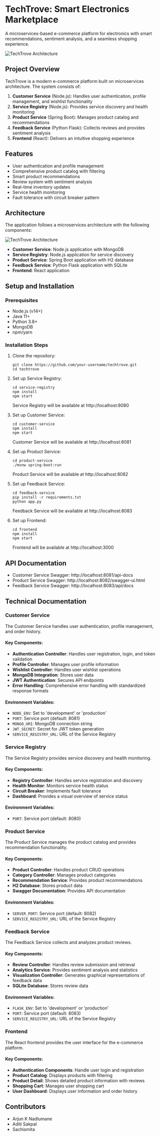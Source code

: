 # TechTrove: Smart Electronics Marketplace

A microservices-based e-commerce platform for electronics with smart recommendations, sentiment analysis, and a seamless shopping experience.

![TechTrove Architecture](architecture-diagram.png)

## Project Overview

TechTrove is a modern e-commerce platform built on microservices architecture. The system consists of:

1. **Customer Service** (Node.js): Handles user authentication, profile management, and wishlist functionality
2. **Service Registry** (Node.js): Provides service discovery and health monitoring
3. **Product Service** (Spring Boot): Manages product catalog and recommendations
4. **Feedback Service** (Python Flask): Collects reviews and provides sentiment analysis
5. **Frontend** (React): Delivers an intuitive shopping experience

## Features

- User authentication and profile management
- Comprehensive product catalog with filtering
- Smart product recommendations
- Review system with sentiment analysis
- Real-time inventory updates
- Service health monitoring
- Fault tolerance with circuit breaker pattern

## Architecture

The application follows a microservices architecture with the following components:

![TechTrove Architecture](architecture-diagram.png)

- **Customer Service**: Node.js application with MongoDB
- **Service Registry**: Node.js application for service discovery
- **Product Service**: Spring Boot application with H2 database
- **Feedback Service**: Python Flask application with SQLite
- **Frontend**: React application

## Setup and Installation

### Prerequisites

- Node.js (v14+)
- Java 11+
- Python 3.8+
- MongoDB
- npm/yarn

### Installation Steps

1. Clone the repository:
   ```
   git clone https://github.com/your-username/techtrove.git
   cd techtrove
   ```

2. Set up Service Registry:
   ```
   cd service-registry
   npm install
   npm start
   ```
   Service Registry will be available at http://localhost:8080

3. Set up Customer Service:
   ```
   cd customer-service
   npm install
   npm start
   ```
   Customer Service will be available at http://localhost:8081

4. Set up Product Service:
   ```
   cd product-service
   ./mvnw spring-boot:run
   ```
   Product Service will be available at http://localhost:8082

5. Set up Feedback Service:
   ```
   cd feedback-service
   pip install -r requirements.txt
   python app.py
   ```
   Feedback Service will be available at http://localhost:8083

6. Set up Frontend:
   ```
   cd frontend
   npm install
   npm start
   ```
   Frontend will be available at http://localhost:3000

## API Documentation

- Customer Service Swagger: http://localhost:8081/api-docs
- Product Service Swagger: http://localhost:8082/swagger-ui.html
- Feedback Service Swagger: http://localhost:8083/api/docs

## Technical Documentation

### Customer Service

The Customer Service handles user authentication, profile management, and order history.

#### Key Components:
- **Authentication Controller**: Handles user registration, login, and token validation
- **Profile Controller**: Manages user profile information
- **Wishlist Controller**: Handles user wishlist operations
- **MongoDB Integration**: Stores user data
- **JWT Authentication**: Secures API endpoints
- **Error Handling**: Comprehensive error handling with standardized response formats

#### Environment Variables:
- `NODE_ENV`: Set to 'development' or 'production'
- `PORT`: Service port (default: 8081)
- `MONGO_URI`: MongoDB connection string
- `JWT_SECRET`: Secret for JWT token generation
- `SERVICE_REGISTRY_URL`: URL of the Service Registry

### Service Registry

The Service Registry provides service discovery and health monitoring.

#### Key Components:
- **Registry Controller**: Handles service registration and discovery
- **Health Monitor**: Monitors service health status
- **Circuit Breaker**: Implements fault tolerance
- **Dashboard**: Provides a visual overview of service status

#### Environment Variables:
- `PORT`: Service port (default: 8080)

### Product Service

The Product Service manages the product catalog and provides recommendation functionality.

#### Key Components:
- **Product Controller**: Handles product CRUD operations
- **Category Controller**: Manages product categories
- **Recommendation Service**: Provides product recommendations
- **H2 Database**: Stores product data
- **Swagger Documentation**: Provides API documentation

#### Environment Variables:
- `SERVER_PORT`: Service port (default: 8082)
- `SERVICE_REGISTRY_URL`: URL of the Service Registry

### Feedback Service

The Feedback Service collects and analyzes product reviews.

#### Key Components:
- **Review Controller**: Handles review submission and retrieval
- **Analytics Service**: Provides sentiment analysis and statistics
- **Visualization Controller**: Generates graphical representations of feedback data
- **SQLite Database**: Stores review data

#### Environment Variables:
- `FLASK_ENV`: Set to 'development' or 'production'
- `PORT`: Service port (default: 8083)
- `SERVICE_REGISTRY_URL`: URL of the Service Registry

### Frontend

The React frontend provides the user interface for the e-commerce platform.

#### Key Components:
- **Authentication Components**: Handle user login and registration
- **Product Catalog**: Displays products with filtering
- **Product Detail**: Shows detailed product information with reviews
- **Shopping Cart**: Manages user shopping cart
- **User Dashboard**: Displays user information and order history
  

## Contributors

- Arjun K Nadlumane
- Aditi Sakpal
- Sachismita

